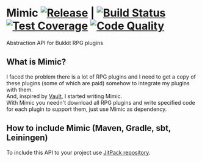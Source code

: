 # Mimic [![Release](https://jitpack.io/v/ru.endlesscode/MimicAPI.svg)](https://jitpack.io/#ru.endlesscode/MimicAPI) | [![Build Status](https://img.shields.io/travis/EndlessCodeGroup/MimicAPI.svg)](https://travis-ci.org/EndlessCodeGroup/MimicAPI) [![Test Coverage](https://img.shields.io/codecov/c/github/EndlessCodeGroup/MimicAPI.svg)](https://codecov.io/gh/EndlessCodeGroup/MimicAPI) [![Code Quality](https://codebeat.co/badges/2a613292-7d0a-4d4b-a024-40e7510cd48a)](https://codebeat.co/projects/github-com-endlesscodegroup-mimicapi-master)
Abstraction API for Bukkit RPG plugins

## What is Mimic?
I faced the problem there is a lot of RPG plugins and I need to get a copy of these plugins (some of which are paid) somehow to integrate my plugins with them.  
And, inspired by [Vault](https://github.com/MilkBowl/Vault), I started writing Mimic.  
With Mimic you needn't download all RPG plugins and write specified code for each plugin to support them, just use Mimic as dependency.

## How to include Mimic (Maven, Gradle, sbt, Leiningen)
To include this API to your project use [JitPack repository](https://jitpack.io/#ru.endlesscode/MimicAPI).
